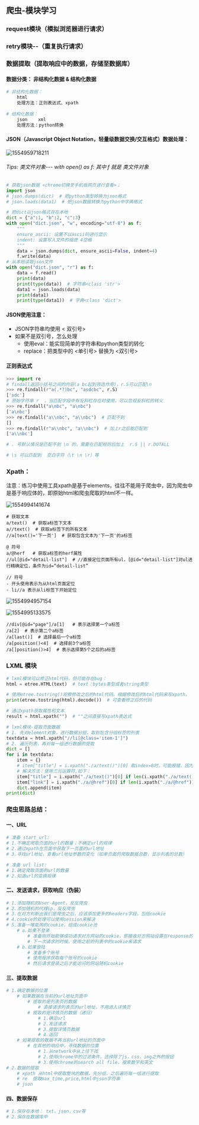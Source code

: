 ## 爬虫-模块学习

### request模块（模拟浏览器进行请求）

### retry模块--（重复执行请求）

### 数据提取（提取响应中的数据，存储至数据库）

#### 数据分类： 非结构化数据  &  结构化数据

```python
# 非结构化数据：	
    html
    处理方法：正则表达式、xpath
    
# 结构化数据：
    json	xml
    处理方法：python转换
```
#### JSON（Javascript Object Notation，轻量级数据交换/交互格式）数据处理：

![1554959718211](C:\Users\tao_cp\AppData\Roaming\Typora\typora-user-images\1554959718211.png)

######							      Tips: 类文件对象--- with  open()  as  f:   其中 f   就是 类文件对象

```python
# 获取json数据 <chrome切换至手机版网页进行查看>；
import json
# json.dumps(dict)  # 把python类型转换为json格式
# json.loads(data1)  # 把json数据转换为python中字典格式

# 把dict以json格式存在本地
dict = {"a":1, "b":2, "c":3}
with open("dict.json", "w", encoding="utf-8") as f:
    """
    ensure_ascii: 设置不以ascii码进行显示
    indent: 设置写入文件的缩进 4空格 
    """
    data = json.dumps(dict, ensure_ascii=False, indent=4)  
    f.write(data)
# 从本地读取json文件
with open("dict.json", "r") as f:
    data = f.read()
    print(data)
    print(type(data))  # 字符串<class 'str'>
    data1 = json.loads(data)
    print(data1)
    print(type(data1))  # 字典<class 'dict'>
```

####  JSON使用注意：

- JSON字符串均使用   < 双引号>
- 如果不是双引号，怎么处理
  - 使用eval：能实现简单的字符串和python类型的转化
  - replace：把类型中的 <单引号> 替换为 <双引号> 

#### 正则表达式

```python
>>> import re
# findall返回小括号之间的内容(a bc起到筛选作用)，r.S可以匹配\n
>>> re.findall(r"a(.*?)bc", "asdcbc", r.S)  
['sdc']
# 原始字符串 r  ，当匹配字段中有反斜杠存在时使用，可以忽视反斜杠的转义
>>> re.findall("a\nbc", "a\nbc")
['a\nbc']
>>> re.findall("a\\nbc", "a\\nbc")  # 匹配不到
[]
>>> re.findall(r"a\\nbc", "a\\nbc")  # 加上r之后能匹配到
['a\\nbc']

# . 号默认情况是匹配不到 \n 的，需要在匹配规则后加上  r.S || r.DOTALL

# \s 可以匹配到  空白字符（\t \n \r）等
```



### Xpath：

注意：练习中使用工具xpath是基于elements，往往不能用于爬虫中，因为爬虫中是基于响应体的，即原始html和爬虫爬取的html不一样。

![1554994141674](C:\Users\tao_cp\AppData\Roaming\Typora\typora-user-images\1554994141674.png)

```xpath
# 获取文本
a/text()  # 获取a标签下文本
a//text()  # 获取a标签下的所有文本
//a[text()='下一页']  # 获取包含文本为'下一页'的a标签

@ 符号
a/@herf   # 获取a标签的herf属性
//ul[@id="detail-list"]  # //直接定位页面所有ul，[@id="detail-list"]对ul进行精确定位，条件为id=“detail-list”

// 符号
- 开头使用表示为从html页面定位
- li//a 表示从li标签下开始定位
```

![1554994957154](C:\Users\tao_cp\AppData\Roaming\Typora\typora-user-images\1554994957154.png)

![1554995133575](C:\Users\tao_cp\AppData\Roaming\Typora\typora-user-images\1554995133575.png)

```
//div[@id="page"]/a[1]   # 表示选择第一个a标签
/a[2]  # 表示第二个a标签
/a[last()]  # 选择最后一个a标签
/a[position()<4]  # 选择前3个a标签
/a[]position()>4]  # 表示选择第5个之后的a标签
```



### LXML 模块

```python
# lxml模块可以修正html代码，但可能存在bug：
html = etree.HTML(text)  # text：bytes类型或者string类型

# 使用etree.tostring()观察修改之后的html代码，根据修改后的html代码来写xpath。
print(etree.tostring(html).decode())  # 可查看修正后的代码

# 通过xpath获取属性和文本
result = html.xpath("")  # ""之间直接写xpath表达式 
```

```python
# lxml模块-提取页面数据
# 1. 先对element对象，进行数据分组，取到包含分组标签的列表
textdata = html.xpath("//li[@class='item-1']")
# 2. 遍历列表，再对每一组进行数据的提取
dict = []
for i in textdata:
    item = {}
    # item["title"] = i.xpath("./a/text()")[0] 取index=0时，可能报错，因为可能i.xpath()为空列表
    # 解决方法：使用三元运算符,如下：
    item["title"] = i.xpath("./a/text()")[0] if len(i.xpath("./a/text()")) > 0 else None
    item["link"] = i.xpath("./a/@href")[0] if len(i.xpath("./a/@href")) > 0 else None
    dict.append(item)
print(dict)
```



### 爬虫思路总结：

####  一、URL

```python
# 准备 start_url:
# 1.不确定爬取页面的url的数量；不确定url的规律
# 2.通过xpath在页面中获取下一页面的url地址
# 3.寻找url地址，查看url地址参数的变化（如单页面的爬取数据总数，显示列表的总数）

# 准备 url list:
# 1.确定爬取页面的url的数量	
# 2.知道url的变换规律
```

#### 二、发送请求，获取响应（伪装）

```python
# 1.添加随机的User-Agent，反反爬虫
# 2.添加随机的代理ip，反反爬虫
# 3.在对方判断出我们是爬虫之后，应该添加更多的headers字段，包括cookie
# 4.cookie的处理可以使用session来解决
# 5.准备一堆能用的cookie，组成cookie池
	# a.如果不登录
		# 准备刚开始能够成功请求对方网站的cookie，即接收对方网站设置在response的cookie
		# 下一次请求的时候，使用之前的列表中的cookie来请求
	# b.如果登陆
		# 准备多个账号
		# 使用程序获取每个账号的cookie
		# 然后请求登录之后才能访问的网站随机cookie
```



#### 三、提取数据

```python
# 1.确定数据的位置
	# 如果数据在当前的url地址页面中
		# 提取的是列表页的数据
			# 直接请求列表页的url地址，不用进入详情页
		# 提取的是详情页的数据（递归）
			# 1.确定url
			# 2.发送请求
			# 3.提取详情页数据
			# 4.返回
	# 如果提取的数据不再当前url地址的页面中
		# 在其他的响应中，寻找数据的位置
			# 1.从network中从上往下找
			# 2.使用chrome中的过滤条件，选择除了js，css，img之外的按钮
			# 3.使用chrome的search all file，搜索数字和英文
# 2.数据的提取
	# xpath 从html中提取整块的数据，先分组，之后遍历每一组进行提取
	# re  提取max_time,price,html中json字符串
	# json
```

#### 四、数据保存

```python
# 1.保存在本地： txt，json，csv等
# 2.保存在数据库中
```




